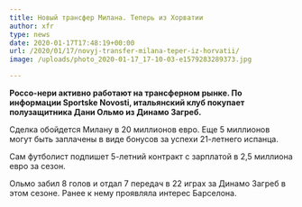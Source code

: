 ```yaml
---
title: Новый трансфер Милана. Теперь из Хорватии
author: xfr
type: news
date: 2020-01-17T17:48:19+00:00
url: /2020/01/17/novyj-transfer-milana-teper-iz-horvatii/
image: /uploads/photo_2020-01-17_17-10-03-e1579283289373.jpg

---
```

**Россо-нери активно работают на трансферном рынке. По информации Sportske Novosti, итальянский клуб покупает полузащитника Дани Ольмо из Динамо Загреб.**

Сделка обойдется Милану в 20 миллионов евро. Еще 5 миллионов могут быть заплачены в виде бонусов за успехи 21-летнего испанца.

Сам футболист подпишет 5-летний контракт c зарплатой в 2,5 миллиона евро за сезон.

Ольмо забил 8 голов и отдал 7 передач в 22 играх за Динамо Загреб в этом сезоне. Ранее к нему проявляла интерес Барселона.